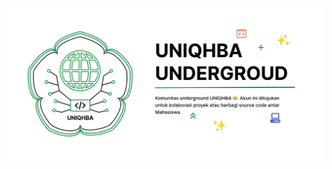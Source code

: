 ![UNIQHBA Underground](https://github.com/uniqhba-underground/.github/blob/main/img/cover.png "UNIQHBA Underground")
